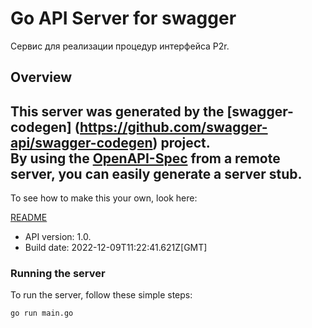 # Go API Server for swagger

Сервис для реализации процедур интерфейса P2r. 

## Overview
This server was generated by the [swagger-codegen]
(https://github.com/swagger-api/swagger-codegen) project.  
By using the [OpenAPI-Spec](https://github.com/OAI/OpenAPI-Specification) from a remote server, you can easily generate a server stub.  
-

To see how to make this your own, look here:

[README](https://github.com/swagger-api/swagger-codegen/blob/master/README.md)

- API version: 1.0.
- Build date: 2022-12-09T11:22:41.621Z[GMT]


### Running the server
To run the server, follow these simple steps:

```
go run main.go
```

